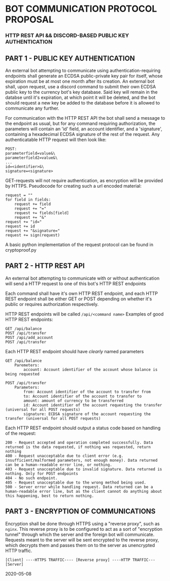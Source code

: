 # BOT COMMUNICATION PROTOCOL PROPOSAL

### HTTP REST API && DISCORD-BASED PUBLIC KEY AUTHENTICATION

## PART 1 - PUBLIC KEY AUTHENTICATION
An external bot attempting to communicate using authentication-requiring endpoints shall generate an ECDSA public-private key pair for itself, whose expiration must be at most one month after its creation.
An external bot shall, upon request, use a discord command to submit their own ECDSA public key to the currency bot's key database. Said key will remain in the databse until it's expiration, at which point it will be deleted, and the bot should request a new key be added to the database before it is allowed to communicate any further.

For communication with the HTTP REST API the bot shall send a message to the endpoint as usual, but for any command requiring authorization, the parameters will contain an 'id' field, an account identifier, and a 'signature', containing a hexadecimal ECDSA signature of the rest of the request. Any authenticatable HTTP request will then look like:

```
POST:
parameterfield=value&\
parameterfield2=value&\
...
id=<identifier>&\
signature=<signature>
```

GET-requests will not require authentication, as encryption will be provided by HTTPS.
Pseudocode for creating such a url encoded material:

```
request = ""
for field in fields:
    request += field
    request += "="
    request += fields[field]
    request += "&"
request += "id="
request += id
request += "&signature="
request += sign(request)
```

A basic python implementation of the request protocol can be found in cryptoproof.py

## PART 2 - HTTP REST API

An external bot attempting to communicate with or without authentication will send a HTTP request to one of this bot's HTTP REST endpoints

Each command shall have it's own HTTP REST endpoint, and each HTTP REST endpoint shall be either GET or POST depending on whether it's public or requires authorization respectively.

HTTP REST endpoints will be called `/api/<command name>`
Examples of good HTTP REST endpoints:

```
GET /api/balance
POST /api/transfer
POST /api/add_account
POST /api/transfer
```

Each HTTP REST endpoint should have *clearly* named parameters

```
GET /api/balance
    Paremeters:
        account: Account identifier of the account whose balance is being requested

POST /api/transfer
    Parameters:
        from: Account identifier of the account to transfer from
        to: Account identifier of the account to transfer to
        amount: amount of currency to be transferred
        id: Account identifier of the account requesting the transfer (universal for all POST requests)
        signature: ECDSA signature of the account requesting the transfer (universal for all POST requests)
```

Each HTTP REST endpoint should output a status code based on handling of the request:

```
200 - Request accepted and operation completed successfully. Data returned is the data requested, if nothing was requested, return nothing
400 - Request unacceptable due to client error (e.g. insufficient/malformed parameters, not enough money). Data returned can be a human-readable error line, or nothing.
403 - Request unacceptable due to invalid signature. Data returned is nothing. Only for POST endpoints
404 - No such endpoint.
405 - Request unacceptable due to the wrong method being used.
500 - Server error while handling request. Data returned can be a human-readable error line, but as the client cannot do anything about this happening, best to return nothing.
```

## PART 3 - ENCRYPTION OF COMMUNICATIONS

Encryption shall be done through HTTPS using a "reverse proxy", such as `nginx`. This reverse proxy is to be configured to act as a sort of "encryption tunnel" through which the server and the foreign bot will communicate. Requests meant to the server will be sent encrypted to the reverse proxy, which decrypts them and passes them on to the server as unencrypted HTTP traffic.

```
[Client] ----HTTPS TRAFFIC---- [Reverse proxy] ----HTTP TRAFFIC--- [Server]
```

2020-05-08 
